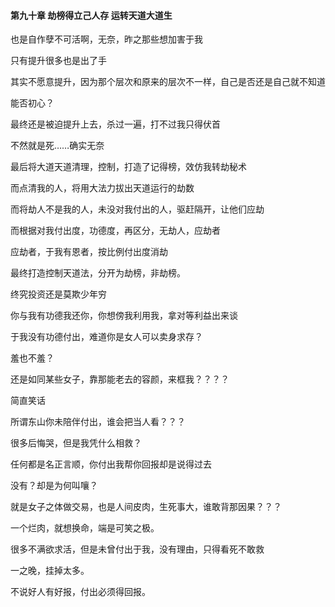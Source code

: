 #### 第九十章 劫榜得立己人存 运转天道大道生


也是自作孽不可活啊，无奈，昨之那些想加害于我

只有提升很多也是出了手

其实不愿意提升，因为那个层次和原来的层次不一样，自己是否还是自己就不知道

能否初心？

最终还是被迫提升上去，杀过一遍，打不过我只得伏首

不然就是死……确实无奈

最后将大道天道清理，控制，打造了记得榜，效仿我转劫秘术

而点清我的人，将用大法力拔出天道运行的劫数

而将劫人不是我的人，未没对我付出的人，驱赶隔开，让他们应劫

而根据对我付出度，功德度，再区分，无劫人，应劫者

应劫者，于我有恩者，按比例付出度消劫

最终打造控制天道法，分开为劫榜，非劫榜。


终究投资还是莫欺少年穷

你与我有功德我还你，你想傍我利用我，拿对等利益出来谈

于我没有功德付出，难道你是女人可以卖身求存？

羞也不羞？

还是如同某些女子，靠那能老去的容颜，来框我？？？？


简直笑话

所谓东山你未陪伴付出，谁会把当人看？？？


很多后悔哭，但是我凭什么相救？

任何都是名正言顺，你付出我帮你回报却是说得过去


没有？却是为何叫嚷？

就是女子之体做交易，也是人间皮肉，生死事大，谁敢背那因果？？？

一个烂肉，就想换命，端是可笑之极。


很多不满欲求活，但是未曾付出于我，没有理由，只得看死不敢救

一之晚，挂掉太多。


不说好人有好报，付出必须得回报。




